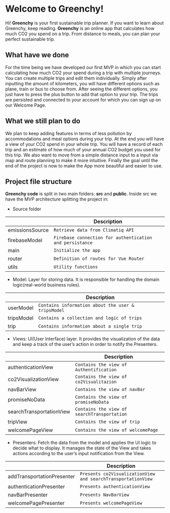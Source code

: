 # Welcome to Greenchy!

Hi! **Greenchy** is your first sustainable trip planner. If you want to learn about Greenchy, keep reading. **Greenchy** is an online app that calculates how much CO2 you spend on a trip. From distance to meals, you can plan your perfect sustainable trip.

## What have we done

For the time being we have developed our first MVP in which you can start calculating how much CO2 your spend during a trip with multiple journeys. You can create multiple trips and edit them individually. Simply after inputting the amount of kilometers, you will have different options such as plane, train or bus to choose from.
After seeing the different options, you just have to press the plus button to add that option to your trip.
The trips are persisted and connected to your account for which you can sign up on our Welcome Page.

## What we still plan to do

We plan to keep adding features in terms of less pollution by accommodations and meal options during your trip. At the end you will have a view of your CO2 spend in your whole trip. You will have a record of each trip and an estimate of how much of your annual CO2 budget you used for this trip. We also want to move from a simple distance input to a input via map and route planning to make it more intuitive. Finally the goal until the end of the project is now to make the App more beautiful and easier to use.

## Project file structure

**Greenchy code** is split in two main folders: **src** and **public**. Inside src we have the MVP architecture splitting the project in: 

- Source folder

|                |Description                                                   
|----------------|-------------------------------
|emissionsSource|`Retrieve data from Climatiq API`
|firebaseModel|`Firebase connection for authentication and persistance`
|main |`Initialize the app`
|router|`Definition of routes for Vue Router`
|utils|`Utility functions`

- Model: Layer for storing data. It is responsible for handling the domain logic(real-world business rules).

|                |Description                                                   
|----------------|-------------------------------
|userModel|`Contains information about the user & tripsModel`
|tripsModel	|`Contains a collection and logic of trips`
|trip	|`Contains information about a single trip`

- Views: UI(User Interface) layer. It provides the visualization of the data and keep a track of the user’s action in order to notify the Presenters.

|                |Description                                                   
|----------------|-------------------------------
| authenticationView|`Contains the view of Authentification`
|co2VisualizationView|`Contains the view of co2Visualitazion`
|navBarView |`Contains the view of navBar`
|promiseNoData|`Contains the view of promiseNoData`
|searchTransportationView|`Contains the view of searchTransportation`
|tripView |`Contains the view of trip`
|welcomePageView|`Contains the view of welcomePage`           

- Presenters: Fetch the data from the model and applies the UI logic to decide what to display. It manages the state of the View and takes actions according to the user’s input notification from the View.

|                |Description                                                   
|----------------|-------------------------------
|addTransportationPresenter|`Presents co2VisualizationView and searchTransportationView`
|authenticationPresenter|`Presents authenticationView`
|navBarPresenter |`Presents NavBarView`
|welcomePagePresenter|`Presents welcomePageView`
